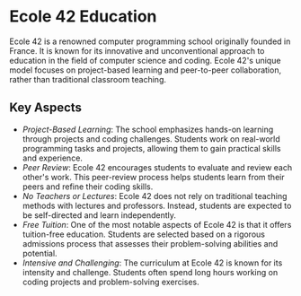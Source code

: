 # Ecole 42 Education

Ecole 42 is a renowned computer programming school originally founded in France. It is known for its innovative and unconventional approach to education in the field of computer science and coding. Ecole 42's unique model focuses on project-based learning and peer-to-peer collaboration, rather than traditional classroom teaching.

## Key Aspects

* *Project-Based Learning*: The school emphasizes hands-on learning through projects and coding challenges. Students work on real-world programming tasks and projects, allowing them to gain practical skills and experience.
* *Peer Review*: Ecole 42 encourages students to evaluate and review each other's work. This peer-review process helps students learn from their peers and refine their coding skills.
* *No Teachers or Lectures*: Ecole 42 does not rely on traditional teaching methods with lectures and professors. Instead, students are expected to be self-directed and learn independently.
* *Free Tuition*: One of the most notable aspects of Ecole 42 is that it offers tuition-free education. Students are selected based on a rigorous admissions process that assesses their problem-solving abilities and potential.
* *Intensive and Challenging*: The curriculum at Ecole 42 is known for its intensity and challenge. Students often spend long hours working on coding projects and problem-solving exercises.

